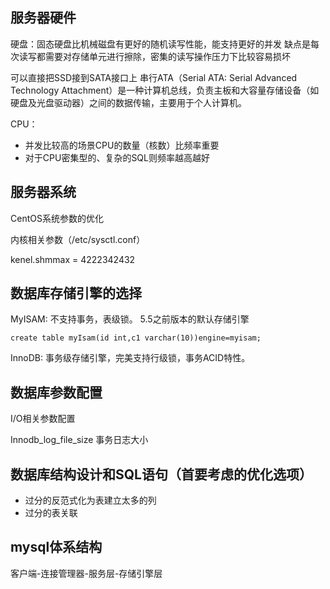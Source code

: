 ## 服务器硬件

硬盘：固态硬盘比机械磁盘有更好的随机读写性能，能支持更好的并发
缺点是每次读写都需要对存储单元进行擦除，密集的读写操作压力下比较容易损坏

可以直接把SSD接到SATA接口上
串行ATA（Serial ATA: Serial Advanced Technology Attachment）是一种计算机总线，负责主板和大容量存储设备（如硬盘及光盘驱动器）之间的数据传输，主要用于个人计算机。

CPU：
* 并发比较高的场景CPU的数量（核数）比频率重要
* 对于CPU密集型的、复杂的SQL则频率越高越好


## 服务器系统

CentOS系统参数的优化

内核相关参数（/etc/sysctl.conf）

kenel.shmmax = 4222342432


## 数据库存储引擎的选择

MyISAM: 不支持事务，表级锁。 5.5之前版本的默认存储引擎

```
create table myIsam(id int,c1 varchar(10))engine=myisam;
```

InnoDB: 事务级存储引擎，完美支持行级锁，事务ACID特性。


## 数据库参数配置

I/O相关参数配置

Innodb_log_file_size  事务日志大小


## 数据库结构设计和SQL语句（首要考虑的优化选项）

* 过分的反范式化为表建立太多的列
* 过分的表关联

## mysql体系结构

客户端-连接管理器-服务层-存储引擎层


